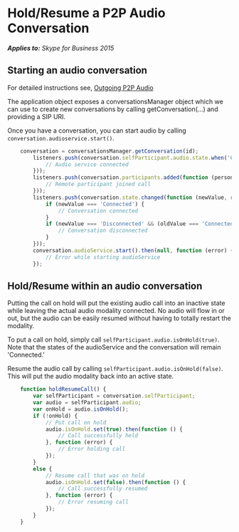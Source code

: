 # Hold/Resume a P2P Audio Conversation

_**Applies to:** Skype for Business 2015_

## Starting an audio conversation

For detailed instructions see, <a href="//msdnstage.redmond.corp.microsoft.com/skype/websdk/docs/ptaudiooutgoing?branch=ajkher/project-shakespeare" target="">Outgoing P2P Audio</a>

The application object exposes a conversationsManager object which we can use to create new conversations by calling getConversation(...) and providing a SIP URI.

Once you have a conversation, you can start audio by calling `conversation.audioservice.start()`.

```js
    conversation = conversationsManager.getConversation(id);
        listeners.push(conversation.selfParticipant.audio.state.when('Connected', function () {
            // Audio service connected
        }));
        listeners.push(conversation.participants.added(function (person) {
            // Remote participant joined call
        }));
        listeners.push(conversation.state.changed(function (newValue, reason, oldValue) {
            if (newValue === 'Connected') {
                // Conversation connected
            }
            if (newValue === 'Disconnected' && (oldValue === 'Connected' || oldValue === 'Connecting')) {
                // Conversation disconnected
            }
        }));
        conversation.audioService.start().then(null, function (error) {
            // Error while starting audioService
        });
```


## Hold/Resume within an audio conversation

Putting the call on hold will put the existing audio call into an inactive state while leaving
the actual audio modality connected. No audio will flow in or out, but the audio can be easily
resumed without having to totally restart the modality.

To put a call on hold, simply call `selfParticipant.audio.isOnHold(true)`. Note that the states of the
audioService and the conversation will remain 'Connected.'

Resume the audio call by calling `selfParticipant.audio.isOnHold(false)`. This will put the audio
modality back into an active state.

```js
    function holdResumeCall() {
        var selfParticipant = conversation.selfParticipant;
        var audio = selfParticipant.audio;
        var onHold = audio.isOnHold();
        if (!onHold) {
            // Put call on hold
            audio.isOnHold.set(true).then(function () {
                // Call successfully held
            }, function (error) {
                // Error holding call
            });
        }
        else {
            // Resume call that was on hold
            audio.isOnHold.set(false).then(function () {
                // Call successfully resumed
            }, function (error) {
                // Error resuming call
            });
        }
    }
```
